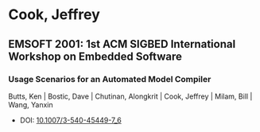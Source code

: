 # Cook, Jeffrey

## EMSOFT 2001: 1st ACM SIGBED International Workshop on Embedded Software

### Usage Scenarios for an Automated Model Compiler
Butts, Ken | Bostic, Dave | Chutinan, Alongkrit | Cook, Jeffrey | Milam, Bill | Wang, Yanxin
* DOI: [10.1007/3-540-45449-7_6](https://doi.org/10.1007/3-540-45449-7_6)

